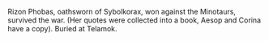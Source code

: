 Rizon Phobas, oathsworn of Sybolkorax, won against the Minotaurs, survived the war. (Her quotes were collected into a book, Aesop and Corina have a copy). Buried at Telamok.